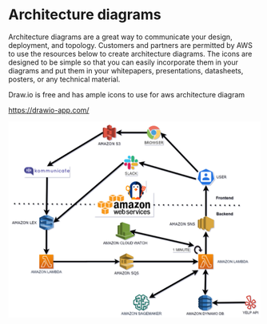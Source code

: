 # Architecture diagrams

Architecture diagrams are a great way to communicate your design, deployment, and topology.
Customers and partners are permitted by AWS to use the resources below to create architecture diagrams. 
The icons are designed to be simple so that you can easily incorporate them in your diagrams 
and put them in your whitepapers, presentations, datasheets, posters, or any technical material.

Draw.io is free and has ample icons to use for aws architecture diagram

https://drawio-app.com/

![Architecture Diagram](https://github.com/tom5167/mealbuddy/blob/master/ARCHITECTURE_DIAGRAM/architecture_diagram.png)
